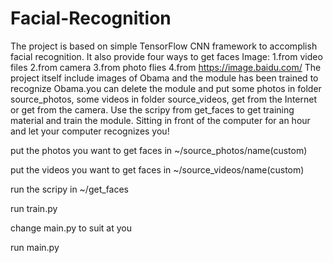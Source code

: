 # Facial-Recognition  
  The project is based on simple TensorFlow CNN framework to accomplish facial recognition. It also provide four ways to get faces Image:
  1.from video files
  2.from camera
  3.from photo flies
  4.from https://image.baidu.com/
  The project itself include images of Obama and the module has been trained to recognize Obama.you can delete the module and put some photos in folder source_photos, some videos in folder source_videos, get from the Internet or get from the camera.
  Use the scripy from get_faces to get training material and train the module.
  Sitting in front of the computer for an hour and let your computer recognizes you!
  
  put the photos you want to get faces in ~/source_photos/name(custom)
  
  put the videos you want to get faces in ~/source_videos/name(custom)

  run the scripy in ~/get_faces
  
  run train.py
  
  change main.py to suit at you
  
  run main.py
  
